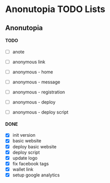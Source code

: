 # Anonutopia TODO Lists

## Anonutopia

#### TODO

- [ ] anote
- [ ] anonymous link

- [ ] anonymous - home
- [ ] anonymous - message
- [ ] anonymous - registration
- [ ] anonymous - deploy
- [ ] anonymous - deploy script

#### DONE

- [x] init version
- [x] basic website
- [x] deploy basic website
- [x] deploy script
- [x] update logo
- [x] fix facebook tags
- [x] wallet link
- [x] setup google analytics

